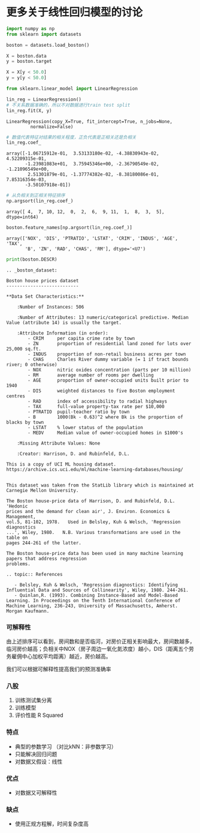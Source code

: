 
# 更多关于线性回归模型的讨论


```python
import numpy as np
from sklearn import datasets

boston = datasets.load_boston()

X = boston.data
y = boston.target

X = X[y < 50.0]
y = y[y < 50.0]
```


```python
from sklearn.linear_model import LinearRegression

lin_reg = LinearRegression()
# 不关系数据准确的，所以不对数据进行train test split
lin_reg.fit(X, y)
```




    LinearRegression(copy_X=True, fit_intercept=True, n_jobs=None,
             normalize=False)




```python
# 数值代表特征对结果的相关程度，正负代表是正相关还是负相关
lin_reg.coef_
```




    array([-1.06715912e-01,  3.53133180e-02, -4.38830943e-02,  4.52209315e-01,
           -1.23981083e+01,  3.75945346e+00, -2.36790549e-02, -1.21096549e+00,
            2.51301879e-01, -1.37774382e-02, -8.38180086e-01,  7.85316354e-03,
           -3.50107918e-01])




```python
# 从负相关到正相关特征排序
np.argsort(lin_reg.coef_)
```




    array([ 4,  7, 10, 12,  0,  2,  6,  9, 11,  1,  8,  3,  5], dtype=int64)




```python
boston.feature_names[np.argsort(lin_reg.coef_)]
```




    array(['NOX', 'DIS', 'PTRATIO', 'LSTAT', 'CRIM', 'INDUS', 'AGE', 'TAX',
           'B', 'ZN', 'RAD', 'CHAS', 'RM'], dtype='<U7')




```python
print(boston.DESCR)
```

    .. _boston_dataset:
    
    Boston house prices dataset
    ---------------------------
    
    **Data Set Characteristics:**  
    
        :Number of Instances: 506 
    
        :Number of Attributes: 13 numeric/categorical predictive. Median Value (attribute 14) is usually the target.
    
        :Attribute Information (in order):
            - CRIM     per capita crime rate by town
            - ZN       proportion of residential land zoned for lots over 25,000 sq.ft.
            - INDUS    proportion of non-retail business acres per town
            - CHAS     Charles River dummy variable (= 1 if tract bounds river; 0 otherwise)
            - NOX      nitric oxides concentration (parts per 10 million)
            - RM       average number of rooms per dwelling
            - AGE      proportion of owner-occupied units built prior to 1940
            - DIS      weighted distances to five Boston employment centres
            - RAD      index of accessibility to radial highways
            - TAX      full-value property-tax rate per $10,000
            - PTRATIO  pupil-teacher ratio by town
            - B        1000(Bk - 0.63)^2 where Bk is the proportion of blacks by town
            - LSTAT    % lower status of the population
            - MEDV     Median value of owner-occupied homes in $1000's
    
        :Missing Attribute Values: None
    
        :Creator: Harrison, D. and Rubinfeld, D.L.
    
    This is a copy of UCI ML housing dataset.
    https://archive.ics.uci.edu/ml/machine-learning-databases/housing/
    
    
    This dataset was taken from the StatLib library which is maintained at Carnegie Mellon University.
    
    The Boston house-price data of Harrison, D. and Rubinfeld, D.L. 'Hedonic
    prices and the demand for clean air', J. Environ. Economics & Management,
    vol.5, 81-102, 1978.   Used in Belsley, Kuh & Welsch, 'Regression diagnostics
    ...', Wiley, 1980.   N.B. Various transformations are used in the table on
    pages 244-261 of the latter.
    
    The Boston house-price data has been used in many machine learning papers that address regression
    problems.   
         
    .. topic:: References
    
       - Belsley, Kuh & Welsch, 'Regression diagnostics: Identifying Influential Data and Sources of Collinearity', Wiley, 1980. 244-261.
       - Quinlan,R. (1993). Combining Instance-Based and Model-Based Learning. In Proceedings on the Tenth International Conference of Machine Learning, 236-243, University of Massachusetts, Amherst. Morgan Kaufmann.
    
    

### 可解释性

由上述排序可以看到，房间数和是否临河，对房价正相关影响最大，房间数越多，临河房价越高；负相关中NOX（房子周边一氧化氮浓度）越小，DIS（距离五个劳务雇佣中心加权平均距离）越近，房价越高。


我们可以根据可解释性提高我们的预测准确率

### 八股

1. 训练测试集分离
2. 训练模型
3. 评价性能 R Squared

### 特点

- 典型的参数学习
    （对比kNN：非参数学习）
- 只能解决回归问题
- 对数据又假设：线性

### 优点
- 对数据又可解释性

### 缺点
- 使用正规方程解，时间复杂度高
